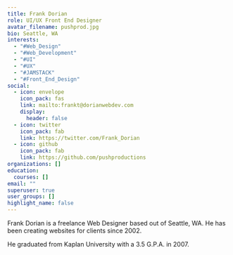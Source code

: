 ```yaml
---
title: Frank Dorian
role: UI/UX Front End Designer
avatar_filename: pushprod.jpg
bio: Seattle, WA
interests:
  - "#Web_Design"
  - "#Web_Development"
  - "#UI"
  - "#UX"
  - "#JAMSTACK"
  - "#Front_End_Design"
social:
  - icon: envelope
    icon_pack: fas
    link: mailto:frankt@dorianwebdev.com
    display:
      header: false
  - icon: twitter
    icon_pack: fab
    link: https://twitter.com/Frank_Dorian
  - icon: github
    icon_pack: fab
    link: https://github.com/pushproductions
organizations: []
education:
  courses: []
email: ""
superuser: true
user_groups: []
highlight_name: false
---
```


Frank Dorian is a freelance Web Designer based out of Seattle, WA. He has been creating websites for clients since 2002.

He graduated from Kaplan University with a 3.5 G.P.A. in 2007.


